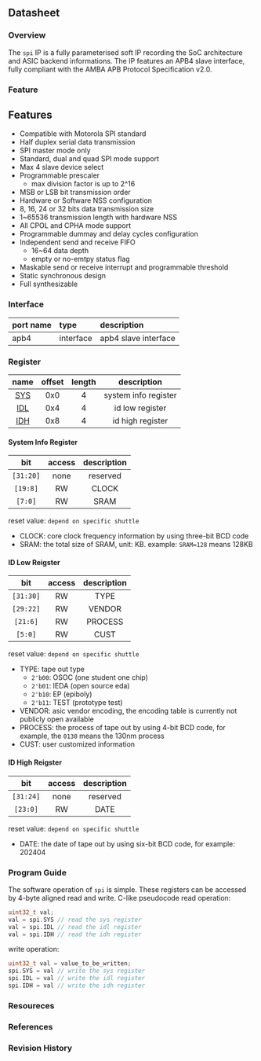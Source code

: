 ## Datasheet

### Overview
The `spi` IP is a fully parameterised soft IP recording the SoC architecture and ASIC backend informations. The IP features an APB4 slave interface, fully compliant with the AMBA APB Protocol Specification v2.0.

### Feature
## Features
* Compatible with Motorola SPI standard
* Half duplex serial data transmission
* SPI master mode only
* Standard, dual and quad SPI mode support
* Max 4 slave device select
* Programmable prescaler
    * max division factor is up to 2^16
* MSB or LSB bit transmission order
* Hardware or Software NSS configuration
* 8, 16, 24 or 32 bits data transmission size
* 1~65536 transmission length with hardware NSS
* All CPOL and CPHA mode support
* Programmable dummay and delay cycles configuration
* Independent send and receive FIFO
    * 16~64 data depth
    * empty or no-emtpy status flag
* Maskable send or receive interrupt and programmable threshold
* Static synchronous design
* Full synthesizable

### Interface
| port name | type        | description          |
|:--------- |:------------|:---------------------|
| apb4      | interface   | apb4 slave interface |

### Register

| name | offset  | length | description |
|:----:|:-------:|:-----: | :---------: |
| [SYS](#system-info-register) | 0x0 | 4 | system info register |
| [IDL](#id-low-reigster) | 0x4 | 4 | id low register |
| [IDH](#id-high-reigster) | 0x8 | 4 | id high register |

#### System Info Register
| bit | access  | description |
|:---:|:-------:| :---------: |
| `[31:20]` | none | reserved |
| `[19:8]` | RW | CLOCK |
| `[7:0]` | RW | SRAM |

reset value: `depend on specific shuttle`

* CLOCK: core clock frequency information by using three-bit BCD code
* SRAM: the total size of SRAM, unit: KB. example: `SRAM=128` means 128KB

#### ID Low Reigster
| bit | access  | description |
|:---:|:-------:| :---------: |
| `[31:30]` | RW | TYPE |
| `[29:22]` | RW | VENDOR |
| `[21:6]` | RW | PROCESS |
| `[5:0]` | RW | CUST |

reset value: `depend on specific shuttle`

* TYPE: tape out type 
    * `2'b00`: OSOC (one student one chip)
    * `2'b01`: IEDA (open source eda)
    * `2'b10`: EP (epiboly)
    * `2'b11`: TEST (prototype test)
* VENDOR: asic vendor encoding, the encoding table is currently not publicly open available
* PROCESS: the process of tape out by using 4-bit BCD code, for example, the `0130` means the 130nm process
* CUST: user customized information

#### ID High Reigster
| bit | access  | description |
|:---:|:-------:| :---------: |
| `[31:24]` | none | reserved |
| `[23:0]` | RW | DATE |

reset value: `depend on specific shuttle`

* DATE: the date of tape out by using six-bit BCD code, for example: 202404

### Program Guide
The software operation of `spi` is simple. These registers can be accessed by 4-byte aligned read and write. C-like pseudocode read operation:
```c
uint32_t val;
val = spi.SYS // read the sys register
val = spi.IDL // read the idl register
val = spi.IDH // read the idh register

```
write operation:
```c
uint32_t val = value_to_be_written;
spi.SYS = val // write the sys register
spi.IDL = val // write the idl register
spi.IDH = val // write the idh register

```

### Resoureces
### References
### Revision History